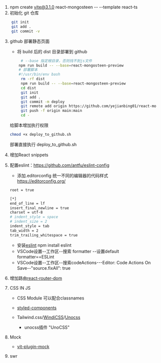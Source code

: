 1. npm create vite@3.1.0 react-mongosteen -- --template react-ts
2. 初始化 git 仓库

```sh
    git init
    git add .
    git commit -v
```

3. github 部署静态页面
   - 将 build 后的 dist 目录部署到 github
   ```sh
        # --base 指定根目录，否则找不到js文件
       npm run build -- --base=react-mongosteen-preview
       # 部署脚本
       #!/usr/bin/env bash
        rm -rf dist
        npm run build -- --base=react-mongosteen-preview
        cd dist
        git init
        git add .
        git commit -m deploy
        git remote add origin https://github.com/yejianbing01/react-mongosteen-preview.git
        git push -f origin main:main
        cd -
   ```
   给脚本增加执行权限
   ```sh
   chmod +x deploy_to_github.sh
   ```
   部署直接执行 deploy_to_github.sh

4. 增加React snippets

5. 配置eslint：https://github.com/antfu/eslint-config
    - 添加.editorconfig 统一不同的编辑器的代码样式 https://editorconfig.org/
    ```sh
    root = true

    [*]
    end_of_line = lf
    insert_final_newline = true
    charset = utf-8
    # indent_style = space
    # indent_size = 2
    indent_style = tab
    tab_width = 2
    trim_trailing_whitespace = true
    ```
    - 安装[eslint](https://eslint.bootcss.com/docs/rules/)
    npm install eslint
    - VSCode设置--工作区--搜索 formatter --设置default formatter==ESLint
    - VSCode设置--工作区--搜索codeActions---Editor: Code Actions On Save--"source.fixAll": true

6. 增加路由[react-router-dom](https://reactrouter.com/en/main/start/tutorial)

7. CSS IN JS
    - CSS Module
    可以配合classnames
    - [styled-components](https://styled-components.com/)

    - Tailwind.css/[WindiCSS](https://windicss.org/utilities/general/colors.html)/[Unocss](https://github.com/unocss/unocss)
        - unocss插件 "UnoCSS"
    
8. Mock
    - [vit-plugin-mock](https://github.com/vbenjs/vite-plugin-mock)

9. swr